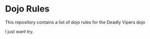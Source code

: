 Dojo Rules
==========

This repository contains a list of dojo rules for the Deadly Vipers dojo

I just want try.
